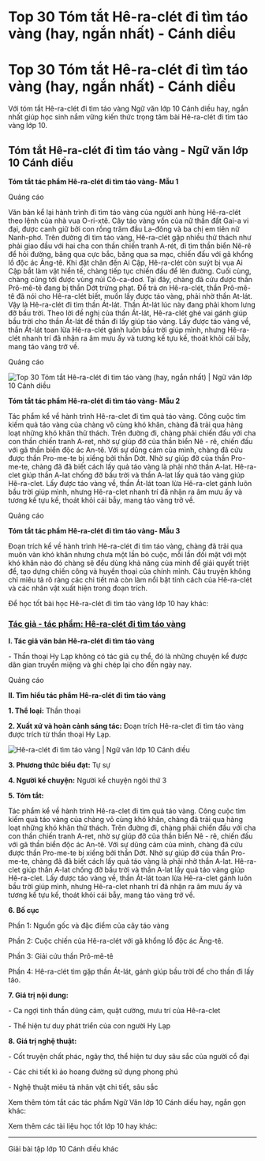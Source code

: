 # Top 30 Tóm tắt Hê-ra-clét đi tìm táo vàng (hay, ngắn nhất) - Cánh diều

# Top 30 Tóm tắt Hê-ra-clét đi tìm táo vàng (hay, ngắn nhất) - Cánh diều

Với tóm tắt Hê-ra-clét đi tìm táo vàng Ngữ văn lớp 10 Cánh diều hay, ngắn nhất giúp học sinh nắm vững kiến thức trọng tâm bài Hê-ra-clét đi tìm táo vàng lớp 10.

## Tóm tắt Hê-ra-clét đi tìm táo vàng - Ngữ văn lớp 10 Cánh diều

**Tóm tắt tác phẩm Hê-ra-clét đi tìm táo vàng- Mẫu 1**

Quảng cáo

Văn bản kể lại hành trình đi tìm táo vàng của người anh hùng Hê-ra-clét theo lệnh của nhà vua O-ri-xtê. Cây táo vàng vốn của nữ thần đất Gai-a vi đại, được canh giữ bởi con rồng trăm đầu La-đông và ba chị em tiên nữ Nanh-phơ. Trên đường đi tìm táo vàng, Hê-ra-clét gặp nhiều thử thách như phải giao đầu với hai cha con thần chiến tranh A-rét, đi tìm thần biển Nê-rê để hỏi đường, băng qua cực bắc, băng qua sa mạc, chiến đấu với gã khổng lồ độc ác Ăng-tê. Khi đặt chân đến Ai Cập, Hê-ra-clét còn suýt bị vua Ai Cập bắt làm vật hiển tế, chàng tiếp tục chiến đầu để lên đường. Cuối cùng, chàng cũng tới được vùng núi Cô-ca-doơ. Tại đây, chàng đã cứu được thần Prô-mê-tê đang bị thần Dớt trừng phạt. Để trả ơn Hê-ra-clét, thần Prô-mê-tê đã nói cho Hê-ra-clét biết, muốn lấy được táo vàng, phải nhờ thần At-lát. Vậy là Hê-ra-clét đi tìm thần Át-lát. Thần Át-lát lúc này đang phải khom lưng đỡ bầu trời. Theo lời đề nghị của thần Át-lát, Hê-ra-clét ghé vai gánh giúp bầu trời cho thần Át-lát để thần đi lấy giúp táo vàng. Lấy được táo vàng về, thần Át-lát toan lừa Hê-ra-clét gánh luôn bầu trời giúp mình, nhưng Hê-ra-clét nhanh trí đã nhận ra âm mưu ấy và tương kế tựu kế, thoát khỏi cái bẫy, mang táo vàng trở về.

Quảng cáo

![Top 30 Tóm tắt Hê-ra-clét đi tìm táo vàng \(hay, ngắn nhất\) | Ngữ văn lớp 10 Cánh diều](https://vietjack.com/soan-van-lop-10-cd/images/tom-tat-he-ra-clet-di-tim-tao-vang.PNG)

**Tóm tắt tác phẩm Hê-ra-clét đi tìm táo vàng- Mẫu 2**

Tác phẩm kể về hành trình Hê-ra-clet đi tìm quả táo vàng. Công cuộc tìm kiếm quả táo vàng của chàng vô cùng khó khăn, chàng đã trải qua hàng loạt những khó khăn thử thách. Trên đường đi, chàng phải chiến đấu với cha con thần chiến tranh A-ret, nhờ sự giúp đỡ của thần biển Nê - rê, chiến đấu với gã thần biển độc ác An-tê. Với sự dũng cảm của mình, chàng đã cứu được thần Pro-me-te bị xiềng bởi thần Dớt. Nhờ sự giúp đỡ của thần Pro-me-te, chàng đã đã biết cách lấy quả táo vàng là phải nhờ thần A-lat. Hê-ra-clet giúp thần A-lat chống đỡ bầu trời và thần A-lat lấy quả táo vàng giúp Hê-ra-clet. Lấy được táo vàng về, thần Át-lát toan lừa Hê-ra-clet gánh luôn bầu trời giúp mình, nhưng Hê-ra-clet nhanh trí đã nhận ra âm mưu ấy và tương kế tựu kế, thoát khỏi cái bẫy, mang táo vàng trở về.

Quảng cáo

**Tóm tắt tác phẩm Hê-ra-clét đi tìm táo vàng- Mẫu 3**

Đoạn trích kể về hành trình Hê-ra-clét đi tìm táo vàng, chàng đã trải qua muôn vàn khó khăn nhưng chưa một lần bỏ cuộc, mỗi lần đối mặt với một khó khăn nào đó chàng sẽ đều dùng khả năng của mình để giải quyết triệt để, tạo dựng chiến công và huyền thoại của chính mình. Câu truyện không chỉ miêu tả rõ ràng các chi tiết mà còn làm nổi bật tính cách của Hê-ra-clét và các nhân vật xuất hiện trong đoạn trích.

Để học tốt bài học Hê-ra-clét đi tìm táo vàng lớp 10 hay khác:

### [**Tác giả - tác phẩm: Hê-ra-clét đi tìm táo vàng**](https://vietjack.com/soan-van-lop-10-cd/tac-gia-tac-pham-he-ra-clet-di-tim-tao-vang.jsp)

**I. Tác giả văn bản Hê-ra-clét đi tìm táo vàng**

\- Thần thoại Hy Lạp không có tác giả cụ thể, đó là những chuyện kể được dân gian truyền miệng và ghi chép lại cho đến ngày nay.

Quảng cáo

**II. Tìm hiểu tác phẩm Hê-ra-clét đi tìm táo vàng**

**1\. Thể loại:** Thần thoại

**2\. Xuất xứ và hoàn cảnh sáng tác:** Đoạn trích Hê-ra-clet đi tìm táo vàng được trích từ thần thoại Hy Lạp.

![Hê-ra-clét đi tìm táo vàng | Ngữ văn lớp 10 Cánh diều](https://vietjack.com/soan-van-lop-10-cd/images/tac-gia-tac-pham-he-ra-clet-di-tim-tao-vang.PNG)

**3\. Phương thức biểu đạt:** Tự sự 

**4\. Người kể chuyện:** Người kể chuyện ngôi thứ 3

**5\. Tóm tắt:**

Tác phẩm kể về hành trình Hê-ra-clet đi tìm quả táo vàng. Công cuộc tìm kiếm quả táo vàng của chàng vô cùng khó khăn, chàng đã trải qua hàng loạt những khó khăn thử thách. Trên đường đi, chàng phải chiến đấu với cha con thần chiến tranh A-ret, nhờ sự giúp đỡ của thần biển Nê - rê, chiến đấu với gã thần biển độc ác An-tê. Với sự dũng cảm của mình, chàng đã cứu được thần Pro-me-te bị xiềng bởi thần Dớt. Nhờ sự giúp đỡ của thần Pro-me-te, chàng đã đã biết cách lấy quả táo vàng là phải nhờ thần A-lat. Hê-ra-clet giúp thần A-lat chống đỡ bầu trời và thần A-lat lấy quả táo vàng giúp Hê-ra-clet. Lấy được táo vàng về, thần Át-lát toan lừa Hê-ra-clet gánh luôn bầu trời giúp mình, nhưng Hê-ra-clet nhanh trí đã nhận ra âm mưu ấy và tương kế tựu kế, thoát khỏi cái bẫy, mang táo vàng trở về.

**6\. Bố cục**

Phần 1: Nguồn gốc và đặc điểm của cây táo vàng

Phần 2: Cuộc chiến của Hê-ra-clét với gã khổng lồ độc ác Ăng-tê.

Phần 3: Giải cứu thần Prô-mê-tê

Phần 4: Hê-ra-clét tìm gặp thần Át-lát, gánh giúp bầu trời để cho thần đi lấy táo.

**7\. Giá trị nội dung:**

\- Ca ngợi tinh thần dũng cảm, quật cường, mưu trí của Hê-ra-clet

\- Thể hiện tư duy phát triển của con người Hy Lạp

**8\. Giá trị nghệ thuật:**

\- Cốt truyện chất phác, ngây thơ, thể hiện tư duy sâu sắc của người cổ đại

\- Các chi tiết kì ảo hoang đường sử dụng phong phú

\- Nghệ thuật miêu tả nhân vật chi tiết, sâu sắc

Xem thêm tóm tắt các tác phẩm Ngữ Văn lớp 10 Cánh diều hay, ngắn gọn khác:

Xem thêm các tài liệu học tốt lớp 10 hay khác:

* * *

Giải bài tập lớp 10 Cánh diều khác
